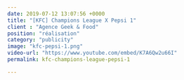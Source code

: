```yaml
---
date: 2019-07-12 13:07:56 +0000
title: "[KFC] Champions League X Pepsi 1"
client : "Agence Geek & Food"
position: "réalisation"
category: "publicity"
image: "kfc-pepsi-1.png"
video-url: "https://www.youtube.com/embed/K7A6Qw2u66I"
permalink: kfc-champions-league-pepsi-1

---
```


